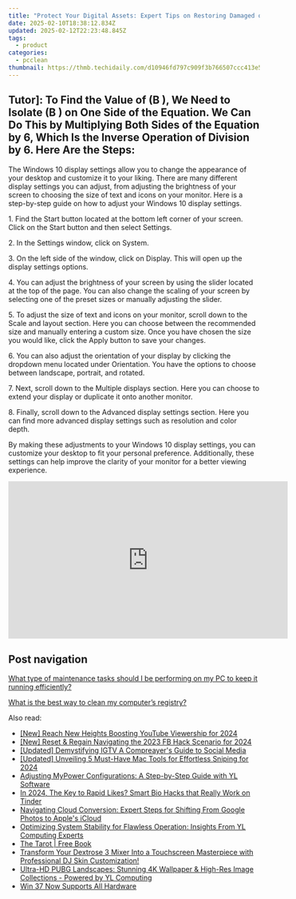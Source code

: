 ```yaml
---
title: "Protect Your Digital Assets: Expert Tips on Restoring Damaged or Missing Backup Files - YL Software Solutions"
date: 2025-02-10T18:38:12.834Z
updated: 2025-02-12T22:23:48.845Z
tags:
  - product
categories:
  - pcclean
thumbnail: https://thmb.techidaily.com/d10946fd797c909f3b766507ccc413e54b73231c6b47eda0442887da93806c3f.jpg
---
```


## Tutor]: To Find the Value of \(B \), We Need to Isolate \(B \) on One Side of the Equation. We Can Do This by Multiplying Both Sides of the Equation by 6, Which Is the Inverse Operation of Division by 6. Here Are the Steps:

The Windows 10 display settings allow you to change the appearance of your desktop and customize it to your liking. There are many different display settings you can adjust, from adjusting the brightness of your screen to choosing the size of text and icons on your monitor. Here is a step-by-step guide on how to adjust your Windows 10 display settings. 

1\. Find the Start button located at the bottom left corner of your screen. Click on the Start button and then select Settings.

2\. In the Settings window, click on System.

3\. On the left side of the window, click on Display. This will open up the display settings options. 

4\. You can adjust the brightness of your screen by using the slider located at the top of the page. You can also change the scaling of your screen by selecting one of the preset sizes or manually adjusting the slider.

5\. To adjust the size of text and icons on your monitor, scroll down to the Scale and layout section. Here you can choose between the recommended size and manually entering a custom size. Once you have chosen the size you would like, click the Apply button to save your changes.

6\. You can also adjust the orientation of your display by clicking the dropdown menu located under Orientation. You have the options to choose between landscape, portrait, and rotated.

7\. Next, scroll down to the Multiple displays section. Here you can choose to extend your display or duplicate it onto another monitor.

8\. Finally, scroll down to the Advanced display settings section. Here you can find more advanced display settings such as resolution and color depth. 

By making these adjustments to your Windows 10 display settings, you can customize your desktop to fit your personal preference. Additionally, these settings can help improve the clarity of your monitor for a better viewing experience.

<!-- affiliate ads begin -->
<iframe width="560" height="315" src="https://www.youtube.com/embed/43goO8X0iX0?si=48Cqf6td2q_6T6h3" title="YouTube video player" frameborder="0" allow="accelerometer; autoplay; clipboard-write; encrypted-media; gyroscope; picture-in-picture; web-share" referrerpolicy="strict-origin-when-cross-origin" allowfullscreen></iframe>
<!-- affiliate ads end -->

## Post navigation

[What type of maintenance tasks should I be performing on my PC to keep it running efficiently?](https://tools.techidaily.com/pcclean/products/)

[What is the best way to clean my computer’s registry?](https://tools.techidaily.com/pcclean/products/)

<ins class="adsbygoogle"
     style="display:block"
     data-ad-format="autorelaxed"
     data-ad-client="ca-pub-7571918770474297"
     data-ad-slot="1223367746"></ins>

<ins class="adsbygoogle"
     style="display:block"
     data-ad-client="ca-pub-7571918770474297"
     data-ad-slot="8358498916"
     data-ad-format="auto"
     data-full-width-responsive="true"></ins>

<span class="atpl-alsoreadstyle">Also read:</span>
<div><ul>
<li><a href="https://youtube-sure.techidaily.com/each-new-heights-boosting-youtube-viewership-for-2024/"><u>[New] Reach New Heights Boosting YouTube Viewership for 2024</u></a></li>
<li><a href="https://facebook-clips.techidaily.com/new-reset-and-regain-navigating-the-2023-fb-hack-scenario-for-2024/"><u>[New] Reset & Regain Navigating the 2023 FB Hack Scenario for 2024</u></a></li>
<li><a href="https://instagram-video-recordings.techidaily.com/updated-demystifying-igtv-a-compreayers-guide-to-social-media/"><u>[Updated] Demystifying IGTV A Compreayer's Guide to Social Media</u></a></li>
<li><a href="https://screen-video-capture.techidaily.com/updated-unveiling-5-must-have-mac-tools-for-effortless-sniping-for-2024/"><u>[Updated] Unveiling 5 Must-Have Mac Tools for Effortless Sniping for 2024</u></a></li>
<li><a href="https://discover-bits.techidaily.com/adjusting-mypower-configurations-a-step-by-step-guide-with-yl-software/"><u>Adjusting MyPower Configurations: A Step-by-Step Guide with YL Software</u></a></li>
<li><a href="https://fox-info.techidaily.com/in-2024-the-key-to-rapid-likes-smart-bio-hacks-that-really-work-on-tinder/"><u>In 2024, The Key to Rapid Likes? Smart Bio Hacks that Really Work on Tinder</u></a></li>
<li><a href="https://technical-tips.techidaily.com/navigating-cloud-conversion-expert-steps-for-shifting-from-google-photos-to-apples-icloud/"><u>Navigating Cloud Conversion: Expert Steps for Shifting From Google Photos to Apple's iCloud</u></a></li>
<li><a href="https://discover-bits.techidaily.com/optimizing-system-stability-for-flawless-operation-insights-from-yl-computing-experts/"><u>Optimizing System Stability for Flawless Operation: Insights From YL Computing Experts</u></a></li>
<li><a href="https://novels-ebooks.techidaily.com/1713677-9781615645459-the-tarot/"><u>The Tarot | Free Book</u></a></li>
<li><a href="https://discover-bits.techidaily.com/transform-your-dextrose-3-mixer-into-a-touchscreen-masterpiece-with-professional-dj-skin-customization/"><u>Transform Your Dextrose 3 Mixer Into a Touchscreen Masterpiece with Professional DJ Skin Customization!</u></a></li>
<li><a href="https://discover-bits.techidaily.com/ultra-hd-pubg-landscapes-stunning-4k-wallpaper-and-high-res-image-collections-powered-by-yl-computing/"><u>Ultra-HD PUBG Landscapes: Stunning 4K Wallpaper & High-Res Image Collections - Powered by YL Computing</u></a></li>
<li><a href="https://driver-error.techidaily.com/win-37-now-supports-all-hardware/"><u>Win 37 Now Supports All Hardware</u></a></li>
</ul></div>


